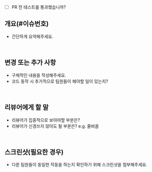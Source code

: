 - [ ] PR 전 테스트를 통과했습니까?
 
## 개요(#이슈번호)
- 간단하게 요약해주세요.

<br>

## 변경 또는 추가 사항
- 구체적인 내용을 작성해주세요.
- 코드 동작 시 추가적으로 팀원들이 해야할 일이 있는지?

<br>

## 리뷰어에게 할 말
- 리뷰어가 집중적으로 보아야할 부분은?
- 리뷰어가 신경쓰지 않아도 될 부분은? e.g. 줄바꿈

<br>

## 스크린샷(필요한 경우)
- 다른 팀원들이 동일한 작동을 하는지 확인하기 위해 스크린샷을 첨부해주세요.
